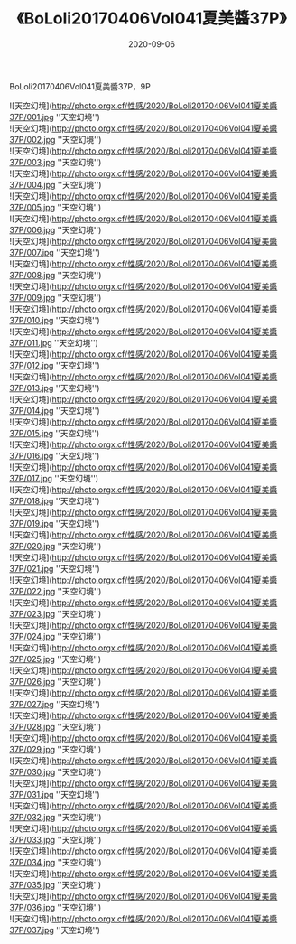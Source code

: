 ﻿---
layout: post
title:  《BoLoli20170406Vol041夏美醬37P》
date:   2020-09-06
img: http://photo.orgx.cf/性感/2020/BoLoli20170406Vol041夏美醬37P/000.jpg
categories: [美女, 性感, 泳衣]
---

BoLoli20170406Vol041夏美醬37P，9P



![天空幻境](http://photo.orgx.cf/性感/2020/BoLoli20170406Vol041夏美醬37P/001.jpg ''天空幻境'') <br>
![天空幻境](http://photo.orgx.cf/性感/2020/BoLoli20170406Vol041夏美醬37P/002.jpg ''天空幻境'') <br>
![天空幻境](http://photo.orgx.cf/性感/2020/BoLoli20170406Vol041夏美醬37P/003.jpg ''天空幻境'') <br>
![天空幻境](http://photo.orgx.cf/性感/2020/BoLoli20170406Vol041夏美醬37P/004.jpg ''天空幻境'') <br>
![天空幻境](http://photo.orgx.cf/性感/2020/BoLoli20170406Vol041夏美醬37P/005.jpg ''天空幻境'') <br>
![天空幻境](http://photo.orgx.cf/性感/2020/BoLoli20170406Vol041夏美醬37P/006.jpg ''天空幻境'') <br>
![天空幻境](http://photo.orgx.cf/性感/2020/BoLoli20170406Vol041夏美醬37P/007.jpg ''天空幻境'') <br>
![天空幻境](http://photo.orgx.cf/性感/2020/BoLoli20170406Vol041夏美醬37P/008.jpg ''天空幻境'') <br>
![天空幻境](http://photo.orgx.cf/性感/2020/BoLoli20170406Vol041夏美醬37P/009.jpg ''天空幻境'') <br>
![天空幻境](http://photo.orgx.cf/性感/2020/BoLoli20170406Vol041夏美醬37P/010.jpg ''天空幻境'') <br>
![天空幻境](http://photo.orgx.cf/性感/2020/BoLoli20170406Vol041夏美醬37P/011.jpg ''天空幻境'') <br>
![天空幻境](http://photo.orgx.cf/性感/2020/BoLoli20170406Vol041夏美醬37P/012.jpg ''天空幻境'') <br>
![天空幻境](http://photo.orgx.cf/性感/2020/BoLoli20170406Vol041夏美醬37P/013.jpg ''天空幻境'') <br>
![天空幻境](http://photo.orgx.cf/性感/2020/BoLoli20170406Vol041夏美醬37P/014.jpg ''天空幻境'') <br>
![天空幻境](http://photo.orgx.cf/性感/2020/BoLoli20170406Vol041夏美醬37P/015.jpg ''天空幻境'') <br>
![天空幻境](http://photo.orgx.cf/性感/2020/BoLoli20170406Vol041夏美醬37P/016.jpg ''天空幻境'') <br>
![天空幻境](http://photo.orgx.cf/性感/2020/BoLoli20170406Vol041夏美醬37P/017.jpg ''天空幻境'') <br>
![天空幻境](http://photo.orgx.cf/性感/2020/BoLoli20170406Vol041夏美醬37P/018.jpg ''天空幻境'') <br>
![天空幻境](http://photo.orgx.cf/性感/2020/BoLoli20170406Vol041夏美醬37P/019.jpg ''天空幻境'') <br>
![天空幻境](http://photo.orgx.cf/性感/2020/BoLoli20170406Vol041夏美醬37P/020.jpg ''天空幻境'') <br>
![天空幻境](http://photo.orgx.cf/性感/2020/BoLoli20170406Vol041夏美醬37P/021.jpg ''天空幻境'') <br>
![天空幻境](http://photo.orgx.cf/性感/2020/BoLoli20170406Vol041夏美醬37P/022.jpg ''天空幻境'') <br>
![天空幻境](http://photo.orgx.cf/性感/2020/BoLoli20170406Vol041夏美醬37P/023.jpg ''天空幻境'') <br>
![天空幻境](http://photo.orgx.cf/性感/2020/BoLoli20170406Vol041夏美醬37P/024.jpg ''天空幻境'') <br>
![天空幻境](http://photo.orgx.cf/性感/2020/BoLoli20170406Vol041夏美醬37P/025.jpg ''天空幻境'') <br>
![天空幻境](http://photo.orgx.cf/性感/2020/BoLoli20170406Vol041夏美醬37P/026.jpg ''天空幻境'') <br>
![天空幻境](http://photo.orgx.cf/性感/2020/BoLoli20170406Vol041夏美醬37P/027.jpg ''天空幻境'') <br>
![天空幻境](http://photo.orgx.cf/性感/2020/BoLoli20170406Vol041夏美醬37P/028.jpg ''天空幻境'') <br>
![天空幻境](http://photo.orgx.cf/性感/2020/BoLoli20170406Vol041夏美醬37P/029.jpg ''天空幻境'') <br>
![天空幻境](http://photo.orgx.cf/性感/2020/BoLoli20170406Vol041夏美醬37P/030.jpg ''天空幻境'') <br>
![天空幻境](http://photo.orgx.cf/性感/2020/BoLoli20170406Vol041夏美醬37P/031.jpg ''天空幻境'') <br>
![天空幻境](http://photo.orgx.cf/性感/2020/BoLoli20170406Vol041夏美醬37P/032.jpg ''天空幻境'') <br>
![天空幻境](http://photo.orgx.cf/性感/2020/BoLoli20170406Vol041夏美醬37P/033.jpg ''天空幻境'') <br>
![天空幻境](http://photo.orgx.cf/性感/2020/BoLoli20170406Vol041夏美醬37P/034.jpg ''天空幻境'') <br>
![天空幻境](http://photo.orgx.cf/性感/2020/BoLoli20170406Vol041夏美醬37P/035.jpg ''天空幻境'') <br>
![天空幻境](http://photo.orgx.cf/性感/2020/BoLoli20170406Vol041夏美醬37P/036.jpg ''天空幻境'') <br>
![天空幻境](http://photo.orgx.cf/性感/2020/BoLoli20170406Vol041夏美醬37P/037.jpg ''天空幻境'') <br>